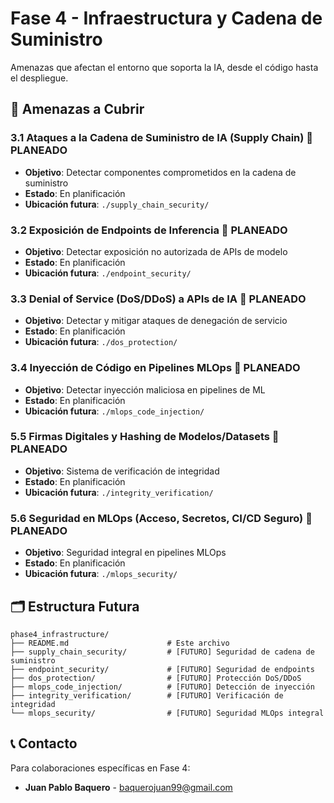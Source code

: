 # Fase 4 - Infraestructura y Cadena de Suministro

Amenazas que afectan el entorno que soporta la IA, desde el código hasta el despliegue.

## 🎯 Amenazas a Cubrir

### 3.1 Ataques a la Cadena de Suministro de IA (Supply Chain) 📝 **PLANEADO**
- **Objetivo**: Detectar componentes comprometidos en la cadena de suministro
- **Estado**: En planificación
- **Ubicación futura**: `./supply_chain_security/`

### 3.2 Exposición de Endpoints de Inferencia 📝 **PLANEADO**
- **Objetivo**: Detectar exposición no autorizada de APIs de modelo
- **Estado**: En planificación
- **Ubicación futura**: `./endpoint_security/`

### 3.3 Denial of Service (DoS/DDoS) a APIs de IA 📝 **PLANEADO**
- **Objetivo**: Detectar y mitigar ataques de denegación de servicio
- **Estado**: En planificación
- **Ubicación futura**: `./dos_protection/`

### 3.4 Inyección de Código en Pipelines MLOps 📝 **PLANEADO**
- **Objetivo**: Detectar inyección maliciosa en pipelines de ML
- **Estado**: En planificación
- **Ubicación futura**: `./mlops_code_injection/`

### 5.5 Firmas Digitales y Hashing de Modelos/Datasets 📝 **PLANEADO**
- **Objetivo**: Sistema de verificación de integridad
- **Estado**: En planificación
- **Ubicación futura**: `./integrity_verification/`

### 5.6 Seguridad en MLOps (Acceso, Secretos, CI/CD Seguro) 📝 **PLANEADO**
- **Objetivo**: Seguridad integral en pipelines MLOps
- **Estado**: En planificación
- **Ubicación futura**: `./mlops_security/`

## 🗂️ Estructura Futura

```
phase4_infrastructure/
├── README.md                      # Este archivo
├── supply_chain_security/         # [FUTURO] Seguridad de cadena de suministro
├── endpoint_security/             # [FUTURO] Seguridad de endpoints
├── dos_protection/                # [FUTURO] Protección DoS/DDoS
├── mlops_code_injection/          # [FUTURO] Detección de inyección
├── integrity_verification/        # [FUTURO] Verificación de integridad
└── mlops_security/                # [FUTURO] Seguridad MLOps integral
```

## 📞 Contacto

Para colaboraciones específicas en Fase 4:
- **Juan Pablo Baquero** - baquerojuan99@gmail.com

